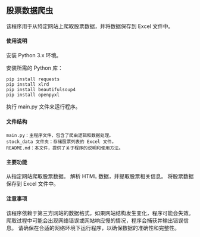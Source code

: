 ## 股票数据爬虫
该程序用于从特定网站上爬取股票数据，并将数据保存到 Excel 文件中。

#### 使用说明

安装 Python 3.x 环境。

安装所需的 Python 库：

```
pip install requests
pip install xlrd
pip install beautifulsoup4
pip install openpyxl
```

执行 main.py 文件来运行程序。

#### 文件结构

```
main.py：主程序文件，包含了爬虫逻辑和数据处理。
stock_data 文件夹：存储股票列表的 Excel 文件。
README.md：本文件，提供了关于程序的说明和使用方法。
```

#### 主要功能

从指定网站爬取股票数据。
解析 HTML 数据，并提取股票相关信息。
将股票数据保存到 Excel 文件中。

#### 注意事项

该程序依赖于第三方网站的数据格式，如果网站结构发生变化，程序可能会失效。
爬取过程中可能会出现网络错误或网站响应慢的情况，程序会捕获并输出错误信息。
请确保在合适的网络环境下运行程序，以确保数据的准确性和完整性。

